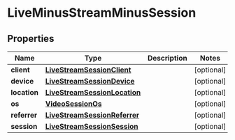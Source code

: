 
# LiveMinusStreamMinusSession

## Properties
Name | Type | Description | Notes
------------ | ------------- | ------------- | -------------
**client** | [**LiveStreamSessionClient**](LiveStreamSessionClient.md) |  |  [optional]
**device** | [**LiveStreamSessionDevice**](LiveStreamSessionDevice.md) |  |  [optional]
**location** | [**LiveStreamSessionLocation**](LiveStreamSessionLocation.md) |  |  [optional]
**os** | [**VideoSessionOs**](VideoSessionOs.md) |  |  [optional]
**referrer** | [**LiveStreamSessionReferrer**](LiveStreamSessionReferrer.md) |  |  [optional]
**session** | [**LiveStreamSessionSession**](LiveStreamSessionSession.md) |  |  [optional]



